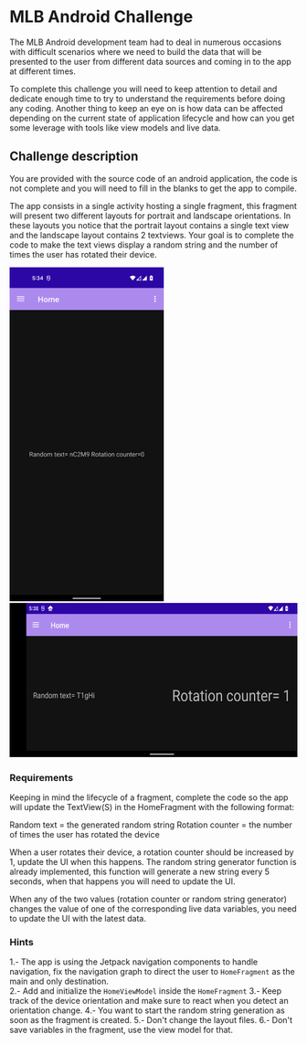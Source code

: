 # MLB Android Challenge

The MLB Android development team had to deal in numerous occasions with difficult scenarios where we need to build the data that will be presented to the user from different data sources and coming in to the app at different times.

To complete this challenge you will need to keep attention to detail and dedicate enough time to try to understand the requirements before doing any coding. Another thing to keep an eye on is how data can be affected depending on the current state of application lifecycle and how can you get some leverage with tools like view models and live data.

## Challenge description

You are provided with the source code of an android application, the code is not complete and you will need to fill in the blanks to get the app to compile.

The app consists in a single activity hosting a single fragment, this fragment will present two different layouts for portrait and landscape orientations. In these layouts you notice that the portrait layout contains a single text view and the landscape layout contains 2 textviews.
Your goal is to complete the code to make the text views display a random string and the number of times the user has rotated their device.

<img src="portrait.png" width="270" height="585"> <img src="landscape.png" width="585" height="270">

### Requirements

Keeping in mind the lifecycle of a fragment, complete the code so the app will update the TextView(S) in the HomeFragment with the following format:

Random text = the generated random string Rotation counter = the number of times the user has rotated the device 

When a user rotates their device, a rotation counter should be increased by 1, update the UI when this happens. The random string generator function is already implemented, this function will generate a new string every 5 seconds, when that happens you will need to update the UI.

When any of the two values (rotation counter or random string generator) changes the value of one of the corresponding live data variables, you need to update the UI with the latest data.

### Hints

1.- The app is using the Jetpack navigation components to handle navigation, fix the navigation graph to direct the user to `HomeFragment` as the main and only destination.  
2.- Add and initialize the `HomeViewModel` inside the `HomeFragment`
3.- Keep track of the device orientation and make sure to react when you detect an orientation change.
4.- You want to start the random string generation as soon as the fragment is created.
5.- Don't change the layout files.
6.- Don't save variables in the fragment, use the view model for that.
